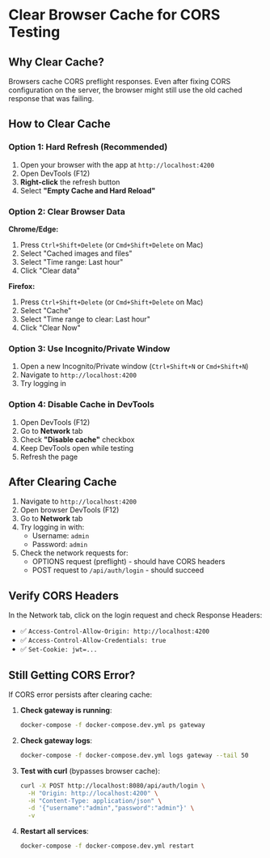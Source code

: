 # Clear Browser Cache for CORS Testing

## Why Clear Cache?

Browsers cache CORS preflight responses. Even after fixing CORS configuration on the server, the browser might still use the old cached response that was failing.

## How to Clear Cache

### Option 1: Hard Refresh (Recommended)
1. Open your browser with the app at `http://localhost:4200`
2. Open DevTools (F12)
3. **Right-click** the refresh button
4. Select **"Empty Cache and Hard Reload"**

### Option 2: Clear Browser Data
**Chrome/Edge:**
1. Press `Ctrl+Shift+Delete` (or `Cmd+Shift+Delete` on Mac)
2. Select "Cached images and files"
3. Select "Time range: Last hour"
4. Click "Clear data"

**Firefox:**
1. Press `Ctrl+Shift+Delete` (or `Cmd+Shift+Delete` on Mac)
2. Select "Cache"
3. Select "Time range to clear: Last hour"
4. Click "Clear Now"

### Option 3: Use Incognito/Private Window
1. Open a new Incognito/Private window (`Ctrl+Shift+N` or `Cmd+Shift+N`)
2. Navigate to `http://localhost:4200`
3. Try logging in

### Option 4: Disable Cache in DevTools
1. Open DevTools (F12)
2. Go to **Network** tab
3. Check **"Disable cache"** checkbox
4. Keep DevTools open while testing
5. Refresh the page

## After Clearing Cache

1. Navigate to `http://localhost:4200`
2. Open browser DevTools (F12)
3. Go to **Network** tab
4. Try logging in with:
   - Username: `admin`
   - Password: `admin`
5. Check the network requests for:
   - OPTIONS request (preflight) - should have CORS headers
   - POST request to `/api/auth/login` - should succeed

## Verify CORS Headers

In the Network tab, click on the login request and check Response Headers:
- ✅ `Access-Control-Allow-Origin: http://localhost:4200`
- ✅ `Access-Control-Allow-Credentials: true`
- ✅ `Set-Cookie: jwt=...`

## Still Getting CORS Error?

If CORS error persists after clearing cache:

1. **Check gateway is running**:
   ```bash
   docker-compose -f docker-compose.dev.yml ps gateway
   ```

2. **Check gateway logs**:
   ```bash
   docker-compose -f docker-compose.dev.yml logs gateway --tail 50
   ```

3. **Test with curl** (bypasses browser cache):
   ```bash
   curl -X POST http://localhost:8080/api/auth/login \
     -H "Origin: http://localhost:4200" \
     -H "Content-Type: application/json" \
     -d '{"username":"admin","password":"admin"}' \
     -v
   ```

4. **Restart all services**:
   ```bash
   docker-compose -f docker-compose.dev.yml restart
   ```

